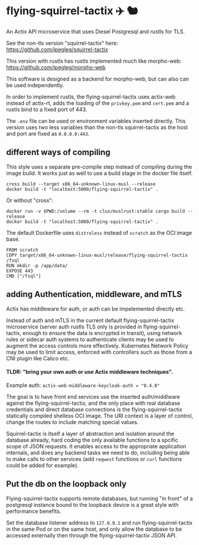 # flying-squirrel-tactix ✈️ 🐿️ 

An Actix API microservice that uses Diesel Postgresql and rustls for TLS.

See the non-tls version "squirrel-tactix" here: https://github.com/jpegleg/squirrel-tactix

This version with rustls has rustls implemented much like morpho-web: https://github.com/jpegleg/morpho-web

This software is designed as a backend for morpho-web, but can also can be used independently. 

In order to implement rustls, the flying-squirrel-tactix uses actix-web instead of actix-rt, adds the loading
of the `privkey.pem` and `cert.pem` and a rustls bind to a fixed port of 443.

The `.env` file can be used or environment variables inserted directly. This version uses two less variables
than the non-tls squirrel-tactix as the host and port are fixed as `0.0.0.0:443`.

## different ways of compiling

This style uses a separate pre-compile step instead of compiling during the image build.
It works just as well to use a build stage in the docker file itself.

```
cross build --target x86_64-unknown-linux-musl --release 
docker build -t "localhost:5000/flying-squirrel-tactix" .
```

Or without "cross":

```
docker run -v $PWD:/volume --rm -t clux/muslrust:stable cargo build --release
docker build -t "localhost:5000/flying-squirrel-tactix" .
```

The default Dockerfile uses `distroless` instead of `scratch` as the OCI image base.

```
FROM scratch
COPY target/x86_64-unknown-linux-musl/release/flying-squirrel-tactix /fsql
RUN mkdir -p /app/data/
EXPOSE 443
CMD ["/fsql"]
```


## adding Authentication, middleware, and mTLS

Actix has middleware for auth, or auth can be impelemented directly etc.

Instead of auth and mTLS in the current default flying-squirrel-tactix microservice (server auth rustls TLS only is provided in flying-squirrel-tactix, enough to ensure the data is encrypted in transit), using network rules or sidecar auth systems to authenticate clients
may be used to augment the access controls more effectively. Kubernetes Network Policy may be used to limit
access, enforced with controllers such as those from a CNI plugin like Calico etc.

#### TLDR: "bring your own auth or use Actix middleware techniques".

Example auth: `actix-web-middleware-keycloak-auth = "0.4.0"`

The goal is to have front end services use the inserted auth/middlware against the flying-squirrel-tactix,
and the only place with real database credentials and direct database connections is the flying-squirrel-tactix statically compiled shelless OCI image.
The URI context is a layer of control, change the routes to include matching special values.

Squirrel-tactix is itself a layer of abstraction and isolation around the database already,
hard coding the only available functions to a spcific scope of JSON requests. It enables access to the appropriate application internals, and does any backend tasks we need to
do, including being able to make calls to other services (add `reqwest` functions or `curl` functions could be added for example).

## Put the db on the loopback only

Flying-squirrel-tactix supports remote databases, but running "in front" of a postgresql instance bound to the loopback device
is a great style with performance benefits.

Set the database listener address to `127.0.0.1` and run flying-squirrel-tactix in the same Pod or on the same host,
and only allow the database to be accessed externally then through the flying-squirrel-tactix JSON API.




